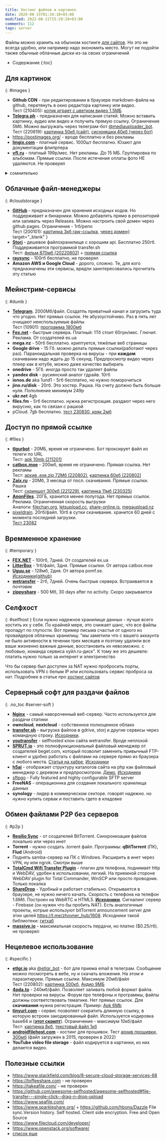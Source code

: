 ```yaml
---
title: Хостинг файлов и картинок
date: 2020-08-15T01:34:10+03:00
modified: 2022-08-21T15:29:20+03:00
comments: 112
tags: server
---
```


Файлы можно хранить на обычном хостинге [для сайтов](./hosting.md). Но это не всегда удобно, или например надо экономить место. Могут не подойти также обычные облачные диски из-за своих ограничений

- Содержание
{:toc}



## Для картинок
{: #images }

- **Github CDN** - при редактировании в браузере markdown-файла на github, перетянуть в окно редактора картинку или видео. <br>
  Тест (210405): 
  [котик играет с цветком видео 1.5МБ](https://user-images.githubusercontent.com/17731587/113583782-c0140200-9632-11eb-9c59-1596155e5ac1.mp4)
- [**Telegra.ph**](https://telegra.ph/) - предназначен для написания статей. Можно вставить картинку, аудио или видео и получить прямую ссылку. Ограничение 5Мб. Можно выгружать через телеграм-бот [@mediauploader_bot](tg://resolve?domain=mediauploader_bot). <br> 
  Тест (220819):
  [картинка 50кб (сайт)](https://telegra.ph/file/b98d7d26e0cc07c21aec5.jpg),
  [сисюняшки 40кб (через бот)](https://telegra.ph/file/e52aa7c9d0d0492fc254f.jpg)
- <https://postimages.org/> - вроде бесплатно и без рекламы
- [**Imgix.com**](https://imgix.com/pricing) - платный сервис. 1000шт бесплатно. Юзают для документации флипрпера
- [**vfl.ru**](http://vfl.ru/) - платный 199р/мес. Нет рекламы. До 15 МБ. Группировка по альбомам. Прямые ссылки. После истечения оплаты фото НЕ удаляются. Не проверял

<details markdown="1">
<summary markdown="0">сомнительно</summary>

- [**Directupload.net**](http://directupload.net) - на торрентах юзают. 64Мб/файл. Прямые ссылки. реклама при выгрузке. Иногда просто перестает работать<br>
  Тест: 
  [Картинка 1мб (2011г)](http://s14.directupload.net/images/110930/czej6dlt.png), 
  [Гифка 7мб (2022г)](https://s20.directupload.net/images/220911/ojn3m8ao.gif), 
  [Собакен 11Мб (230325)](https://s20.directupload.net/images/230325/kyu9vbow.png)
- [**Imgur.com**](https://imgur.com/) - Нет прямых ссылок. Глючный сайт<br>
  Тест (230325): 
  [сиси](https://i.imgur.com/18hTvCu.jpg),
  [пес 11мб](https://i.imgur.com/B9oRBn1.jpg) + [встроено](https://tinyurl.com/4dc8fsu6),
  [скриншот](https://i.imgur.com/P8a0qze.jpg)
- [**Fastpic.org**](https://fastpic.org/) - Нет прямых ссылок. Просто вырвиглазная реклама. <br>
  Тест (230325): 
  [встроено в страницу](https://tinyurl.com/84th6rc2), 
  [типа прямая ссылка](https://i121.fastpic.org/big/2023/0325/1c/11067e3208f5404cf81d07467baf991c.jpg)
- [**imageban**](https://imageban.ru/) - сервера в рашке. нет прямых ссылок. <br>
  Тест: [Таня (230325)](https://i7.imageban.ru/out/2023/03/25/1df015acee5c480ee4cbae65ae5a739e.jpg)
  
</details>


## Облачные файл-менеджеры  
{: #cloudstorage }
- [**GitHub**](https://github.com/) - предназначен для хранения исходных кодов. Но поддерживает и бинарники. Можно добавлять прямо в репозиторий или заливать через Releases. Можно настроить свой домен через github pages. Ограничение - 1гб/репо<br>
  Тест (200101): 
  [картинка 3кб raw-ссылка](https://raw.githubusercontent.com/Feelcame/feelcame.github.io/master/assets/img/favicon.png),
  [через домен](https://feelcame.github.io/assets/img/favicon.png){: target="_blank" }
- [**Storj**](https://www.storj.io/) - дешевое файлохранилище с хорошим api. Бесплатно 250гб. Поддерживается программой transfer.sh<br>
  Тест: 
  [фильм 870мб (20220802)](https://link.storjshare.io/s/jxnnsqrzeqxvfinajdd5tqek6kla/feel-soft/Matrica_voskreshenie_TEVAS.mp4) +
  [прямая ссылка](https://link.storjshare.io/s/jxnnsqrzeqxvfinajdd5tqek6kla/feel-soft/Matrica_voskreshenie_TEVAS.mp4?download=1)
- [**raysync**](https://www.raysync.io/pricing/) - 100гб бесплатно, не проверял
- **Amazon AWS и Google Cloud** - дорого, сложно. Те, для кого предназначены эти сервисы, врядли заинтересовались прочитать эту статью

## Мейнстрим-сервисы  
{: #dumb }
- [**Telegram**](https://t.me). 2000Мб/файл. Создатпь приватный канал и загрузить туда что угодно. Нет прямых ссылок. Не абузоустойчиво. Раз в пять лет очищают неиспользуемые файлы<br>
  Тест (10901): 
  [программа 1800мб](http://t.me/joinchat/monHIC4FPMQ2YmRi)
- [**Fex.net**](http://fex.net) - быстрые сервера. Платный: 1Тб стоит 60грн/мес. Глючит. Реклама. От создателей ex.ua
- **mega.nz** - 50гб бесплатно. криптуется, тяжёлые веб страницы
- **Google drive** - 15 Гб. можно делать прямые ссылки(работают через раз). Параноидальная проверка на вирусы - при **каждом** скачивании надо ждать до 15 секунд. Предпросмотр видео через плеер как в ютубе, можно даже качество выбирать 
- **onedrive** - 5Гб. иногда просто так удаляет файлы
- **yandex disk** - русиянский аналог гдрайв. 10гб
- **ionos.de** aka 1und1 - 5гб бесплатно, но нужно поморочиться
- **jino.ru/disk** - 20гб. Это хостер. Рашка. На счету должно быть больше нуля. Пополнение минимум 249р
- **ukr.net** 4gb
- **files.fm** - 5гб бесплатно. нужна регистроация. раздают через него вирусню, как то связан с рашкой
- pCloud. 7gb бесплатно. [тест 230830, кряк 2мб](http://e.pc.cd/bkrotalK)


## Доступ по прямой ссылке
{: #files }

- [**tlgurbot**](http://t.me/tlgurbot) - 20МБ, время не ограничено. Бот проксирует файл из телеги по URL<br>
  Тест: [apk 10mb (211201)](https://tlgur.com/d/g306JW64)
- [**catbox.moe**](https://catbox.moe/) - 200мб, время не ограничено. Прямая ссылка. Нет рекламы<br>
  Тест: [архив .exe.zip 72Мб (220802)](https://files.catbox.moe/mufkwf.zip), 
  [картинка 60кб (220802)](https://files.catbox.moe/fk9c1e.jpg)
- [**Zaix.ru**](https://zaix.ru/upload) - 20Мб, 3 месяца от посл. скачивания. Прямые ссылки. Рашка<br>
  Тест: [скриншот 300кб (221229)](http://d.zaix.ru/x5GN.png),
  [картинка 11мб (230325)](http://d.zaix.ru/yxYL.png)
- [**AnonFiles**](https://anonfiles.com/). 20ГБ, хранится менее полугода. Нет прямых ссылок. Реклама. Ограниченная скорость выгрузки<br>
  Аналоги: 
  [filechan.org](https://filechan.org), 
  [letsupload.cc](https://letsupload.cc), 
  [share-online.is](https://share-online.is), 
  [megaupload.nz](https://megaupload.nz)
- [pixeldrain](https://pixeldrain.com). 20гб/файл. 10гб в сутки скачивание. хранится 60 дней с момента последней загрузки. <br>
  [Тест 23082](https://pixeldrain.com/api/file/tjMLDVKF?download)


## Времменное хранение   
{: #temporary }
- [**FEX.NET**](http://fex.net) - 100гб, 7дней. От создателей ex.ua
- [**LitterBox**](https://litterbox.catbox.moe/) - 1гб/файл, 3дня. Прямые ссылки. От автора catbox.moe
- [**Uguu.se**](https://uguu.se/) - 128мб, 2дня. От автора pomf.se.<br>
  [Исходники(github)](https://github.com/nokonoko/Uguu)
- [**wetransfer**](https://wetransfer.com/) - 2гб, 7дней. Очень быстрые сервера. Встраивается в почтовик
- [**zippyshare**](https://www.zippyshare.com/) - 500 Мб, 30 days after no activity. Скоро закрывается




## Селфхост  
{: #selfhost }
Если нужно надежное хранилище данных - лучше всего хостить их у себя. По крайней мере, это снижает шанс, что все файлы пропадут по глупости. Вот пример письма счастья от одного из провайдеров облачных хранилищ: "мы заметили что с вашего аккаунта не было активности в течении трех месяцев и поэтому удалили все ваши жизненно важные данные, восстановить их невозможно. с  любовью, команда сервиса хуйл.ru-диск". К тому же это дешевле: платить нужно только за интернет и электричество

Что бы сервер был доступен за NAT нужно пробросить порты, использовать VPN с белым IP или использовать сервис проброса за нат. Подробнее в статье про [хостинг сайтов](./hosting.md#selfhost)

## Серверный софт для раздачи файлов
{: .no_toc #server-soft }

- [**Nginx**](http://nginx.org/ru/docs/beginners_guide.html) - самый навороченный веб-сервер. Часто используется для раздачи статики
- **owncloud**, **nextcloud** - собственное полноценное облако
- [**transfer.sh**](https://transfer.sh/) - выгрузка файлов в gdrive, storj и другие сервисы через командную строку. 
  [Исходники](https://github.com/dutchcoders/transfer.sh/). 
- [**youtransfer**](http://www.youtransfer.io/) - selfhosted клон сайта wetransfer. Вроде неплохой
- [**SPRUT.io**](https://sprut.io/) - это полнофункциональный файловый менеджер от создателей beget.com, который позволит заменить привычный FTP-клиент и удобно работать с файлами на сервере прямо из браузера с любого места. 
  [Статья на хабре](https://habr.com/ru/company/beget/blog/277449/), 
  [Исходники](https://github.com/LTD-Beget/sprutio) 
- [**h5ai**](https://larsjung.de/h5ai/) - отображает структуру каталогов сайта на php как файловый менеджер с деревом и предпросмотром. [Демо](https://larsjung.de/h5ai/demo/empty%20folder/), [Исходники](https://github.com/lrsjng/h5ai) 
- [sftpgo](https://github.com/drakkan/sftpgo) - Fully featured and highly configurable SFTP server
- **FreeNAS** - операционнка для создания локального хранилища данных
- **synology** - лидер в коммерческом секторе. говорят надежно. но нужно купить сервак и поставить гдето в кладовке


## Обмен файлами P2P без серверов  
{: #p2p }
- [**Resilio Sync**](https://www.resilio.com/individuals/) - от создателей BitTorrent. Синхронизация файлов локально или через инет
- **Torrent** - нужно создать .torrent файл. Программы: **qBitTorrent** (ПК), **Flud** (Android)
- Поднять samba-сервер на ПК с Windows. Расширить в инет через VPN, ну или ngrok. Смотри выше 
- [**TotalCmd Wifi Transfer Plugin**](https://www.ghisler.com/wifitools.htm) - плагин для телефона, поднимает http и WebDAV, удобен в использовании, легкий. На приемной стороне WebDAV plugin for Total Commander, WinSCP или просто проводник. Только локалка
- [**ShareDrop**](https://www.sharedrop.io/) - Удобный и работает стабильно. Открывается в браузере, не нужно ничего качать. Скорость с телефона на телефон 1.6Мб. Построен на WebRTC и HTML5. [**Исходники**](https://github.com/szimek/sharedrop). Сигналинг сервер - Firebase (он нужен что бы пробить NAT). Есть аналогичные проекты, котрые используют bitTorrent announcement server для этих целей <https://t.me/zhovner_hub/1608>. Исходники такой библиотеки: [гитхаб](https://github.com/subins2000/p2pt)
- [**massive.io**](https://massive.io/pricing/) - максимальная скорость пердачи, но платно ($0.25/гб). не проверял


## Нецелевое использование
{: #specific }
- [**etlgr.io**](https://etlgr.io/) aka [@etlgr_bot](https://etlgr_bot.t.me) - бот для приема email в телеграм. Сообщение можно посмотреть в вебе, ну и скачать вложения. На этом и паразитируем. Прямые ссылки. Максимум 20мб/файл<br>
  Тест (220802): 
  [картинка 500кб](https://etlgr.me/attachments/ccaa64e98ed57093cfcee59bba62f95173fad2816c0edcc378977c732e44d60e),
  [Аудио 9МБ](https://etlgr.me/attachments/ae1f38c7df5b190dbe611607ac59fbdd6c5fcb434413c1e209932a2cb4673f18)
- [**4pda.to**](https://4pda.to/forum/) - 240мб/файл. Позволяет заливать любой формат файла. Нет проверки на вирусы. Форум про телефоны и программы, файлы должны соответствовать тематике. Нет прямых ссылок. Для **скачивания** нужна регистрация. Пример:
  [Apk 6Mb](https://4pda.to/forum/index.php?showtopic=807699&st=100#entry113968170)
- [**tinyurl.com**](http://tinyurl.com) - сервис позволяет сократить длинную ссылку, в которую встроен закодированный файл. Используется кодировка base64 и ([**этот скрипт**](/projects/base64-url-downloader.md)). Ограничение - максимум 10кб/файл<br>
  Тест: 
  [картинка 8кб](https://tinyurl.com/24ejarg4),
  [текстовый файл 1кб](https://feelcame.github.io/demo/64/?тест.txt#0LPQvtCy0L3Qvg==)
- [**androidfilehost.com**](https://androidfilehost.com/) - хостинг для прошивок. Тест [архив прошивки, 300мб](https://androidfilehost.com/?fid=24269982086998189) (файл загружен в 2015, проверен в 2022)
- **YouTube video file storage** - файл кодируется в картинки, из них делается видео.


## Полезные ссылки
- <https://www.stackfield.com/blog/8-secure-cloud-storage-services-68>
- <https://toffeeshare.com> - не проверен
- <https://takeafile.com/> - не проверен
- <https://github.com/awesome-selfhosted/awesome-selfhosted#file-transfer---single-click--drag-n-drop-upload>
- <https://www.seafile.com/>
- <https://www.sparkleshare.org/> + <https://github.com/hbons/Dazzle> File sync.Version history. Self hosted. Client side encryption. Free and Open Source
- <https://www.filecloud.com/developer/>
- <https://www.openstack.org/software/>
- [список еще](https://github.com/awesome-selfhosted/awesome-selfhosted#file-transfer---single-click--drag-n-drop-upload)


